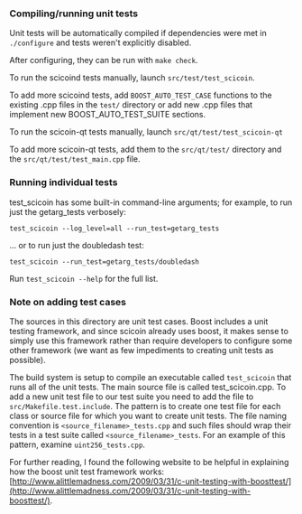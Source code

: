 ### Compiling/running unit tests

Unit tests will be automatically compiled if dependencies were met in `./configure`
and tests weren't explicitly disabled.

After configuring, they can be run with `make check`.

To run the scicoind tests manually, launch `src/test/test_scicoin`.

To add more scicoind tests, add `BOOST_AUTO_TEST_CASE` functions to the existing
.cpp files in the `test/` directory or add new .cpp files that
implement new BOOST_AUTO_TEST_SUITE sections.

To run the scicoin-qt tests manually, launch `src/qt/test/test_scicoin-qt`

To add more scicoin-qt tests, add them to the `src/qt/test/` directory and
the `src/qt/test/test_main.cpp` file.

### Running individual tests

test_scicoin has some built-in command-line arguments; for
example, to run just the getarg_tests verbosely:

    test_scicoin --log_level=all --run_test=getarg_tests

... or to run just the doubledash test:

    test_scicoin --run_test=getarg_tests/doubledash

Run `test_scicoin --help` for the full list.

### Note on adding test cases

The sources in this directory are unit test cases.  Boost includes a
unit testing framework, and since scicoin already uses boost, it makes
sense to simply use this framework rather than require developers to
configure some other framework (we want as few impediments to creating
unit tests as possible).

The build system is setup to compile an executable called `test_scicoin`
that runs all of the unit tests.  The main source file is called
test_scicoin.cpp. To add a new unit test file to our test suite you need 
to add the file to `src/Makefile.test.include`. The pattern is to create 
one test file for each class or source file for which you want to create 
unit tests.  The file naming convention is `<source_filename>_tests.cpp` 
and such files should wrap their tests in a test suite 
called `<source_filename>_tests`. For an example of this pattern, 
examine `uint256_tests.cpp`.

For further reading, I found the following website to be helpful in
explaining how the boost unit test framework works:
[http://www.alittlemadness.com/2009/03/31/c-unit-testing-with-boosttest/](http://www.alittlemadness.com/2009/03/31/c-unit-testing-with-boosttest/).

